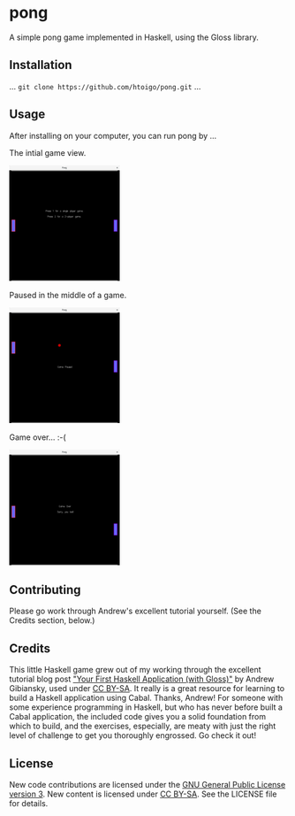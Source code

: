 # pong

A simple pong game implemented in Haskell, using the Gloss library.

## Installation

...
`git clone https://github.com/htoigo/pong.git`
...

## Usage

After installing on your computer, you can run pong by ...

The intial game view.

![Game Start](screenshots/game-start.png "At Game Start")

Paused in the middle of a game.

![Game Paused](screenshots/game-paused.png "Paused mid-game")

Game over... :-(

![Game Over](screenshots/game-over.png "Game Over")

## Contributing

Please go work through Andrew's excellent tutorial yourself. (See the Credits
section, below.)

## Credits

This little Haskell game grew out of my working through the excellent tutorial
blog post ["Your First Haskell Application (with
Gloss)"](http://andrew.gibiansky.com/blog/haskell/haskell-gloss) by Andrew
Gibiansky, used under [CC
BY-SA](https://creativecommons.org/licenses/by-sa/4.0). It really is a great
resource for learning to build a Haskell application using Cabal. Thanks,
Andrew! For someone with some experience programming in Haskell, but who has
never before built a Cabal application, the included code gives you a solid
foundation from which to build, and the exercises, especially, are meaty with
just the right level of challenge to get you thoroughly engrossed. Go check it
out!

## License

New code contributions are licensed under the [GNU General Public License
version 3](https://www.gnu.org/copyleft/gpl.html). New content is licensed under
[CC BY-SA](https://creativecommons.org/licenses/by-sa/4.0). See the LICENSE file
for details.
